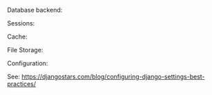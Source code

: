 Database backend:

Sessions:

Cache:

File Storage:

Configuration:

See: https://djangostars.com/blog/configuring-django-settings-best-practices/

